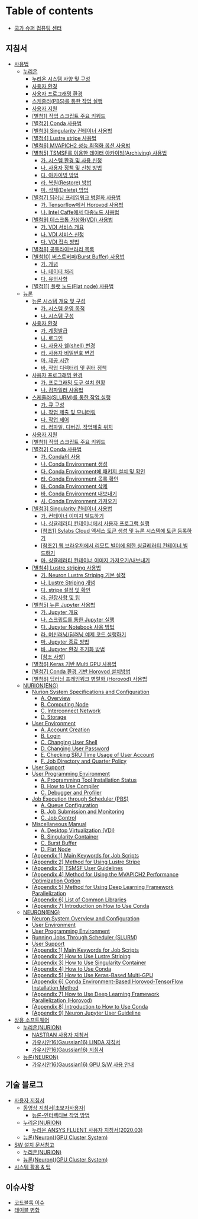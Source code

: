 # Table of contents

* [국가 슈퍼 컴퓨팅 센터](README.md)

## 지침서 <a href="#지침서" id="지침서"></a>

* [사용법](guidebook/manual/README.md)
  * [누리온](guidebook/manual/nurion/README.md)
    * [누리온 시스템 사양 및 구성](guidebook/manual/nurion/system-specifications-and-configurations.md)
    * [사용자 환경](guidebook/manual/nurion/user-experience.md)
    * [사용자 프로그래밍 환경](guidebook/manual/nurion/user-programming-environment/README.md)
    * [스케줄러(PBS)를 통한 작업 실행](guidebook/manual/nurion/running-jobs-through-scheduler/README.md)
    * [사용자 지원](guidebook/manual/nurion/user-support.md)
    * [\[별첨1\] 작업 스크립트 주요 키워드](guidebook/manual/nurion/attachment-1.md)
    * [\[별첨2\] Conda 사용법](guidebook/manual/nurion/attachment-2/README.md)
    * [\[별첨3\] Singularity 컨테이너 사용법](지침서/사용법/누리온/attachment-3.md)
    * [\[별첨4\] Lustre stripe 사용법](지침서/사용법/누리온/attachment-4.md)
    * [\[별첨6\] MVAPICH2 성능 최적화 옵션 사용법](guidebook/manual/nurion/attachment-6.md)
    * [\[별첨5\] TSMSF를 이용한 데이터 아카이빙(Archiving) 사용법](guidebook/manual/nurion/attachment-5/README.md)
      * [가. 시스템 환경 및 사용 신청](guidebook/manual/nurion/attachment-5/untitled.md)
      * [나. 사용자 정책 및 신청 방법](guidebook/manual/nurion/attachment-5/.-1.md)
      * [다. 아카이빙 방법](guidebook/manual/nurion/attachment-5/.-2.md)
      * [라. 복원(Restore) 방법](guidebook/manual/nurion/attachment-5/.-restore.md)
      * [마. 삭제(Delete) 방법](guidebook/manual/nurion/attachment-5/.-delete.md)
    * [\[별첨7\] 딥러닝 프레임워크 병렬화 사용법](guidebook/manual/nurion/attachment-7/README.md)
      * [가. Tensorflow에서 Horovod 사용법](guidebook/manual/nurion/attachment-7/.-tensorflow-horovod.md)
      * [나. Intel Caffe에서 다중노드 사용법](guidebook/manual/nurion/attachment-7/.-intel-caffe.md)
    * [\[별첨9\] 데스크톱 가상화(VDI) 사용법](guidebook/manual/nurion/attachment-9/README.md)
      * [가. VDI 서비스 개요](guidebook/manual/nurion/attachment-9/.-vdi.md)
      * [나. VDI 서비스 신청](guidebook/manual/nurion/attachment-9/.-vdi-1.md)
      * [다. VDI 접속 방법](guidebook/manual/nurion/attachment-9/.-vdi-2.md)
    * [\[별첨8\] 공통라이브러리 목록](guidebook/manual/nurion/attachment-8/README.md)
    * [\[별첨10\] 버스트버퍼(Burst Buffer) 사용법](guidebook/manual/nurion/attachment-10/README.md)
      * [가. 개념](guidebook/manual/nurion/attachment-10/untitled.md)
      * [나. 데이터 처리](guidebook/manual/nurion/attachment-10/.-1.md)
      * [다. 유의사항](guidebook/manual/nurion/attachment-10/.-2.md)
    * [\[별첨11\] 플랫 노드(Flat node) 사용법](guidebook/manual/nurion/attachment-11.md)
  * [뉴론](guidebook/manual/neuron/README.md)
    * [뉴론 시스템 개요 및 구성](guidebook/manual/neuron/system-overview-and-configuration/README.md)
      * [가. 시스템 운영 목적](guidebook/manual/neuron/system-overview-and-configuration/untitled.md)
      * [나. 시스템 구성](guidebook/manual/neuron/system-overview-and-configuration/.-1.md)
    * [사용자 환경](guidebook/manual/neuron/user-experience/README.md)
      * [가. 계정발급](guidebook/manual/neuron/user-experience/untitled.md)
      * [나. 로그인](guidebook/manual/neuron/user-experience/.-1.md)
      * [다. 사용자 쉘(shell) 변경](guidebook/manual/neuron/user-experience/.-shell.md)
      * [라. 사용자 비밀번호 변경](guidebook/manual/neuron/user-experience/.-2.md)
      * [마. 제공 시간](guidebook/manual/neuron/user-experience/.-3.md)
      * [바. 작업 디렉터리 및 쿼터 정책](guidebook/manual/neuron/user-experience/.-4.md)
    * [사용자 프로그래밍 환경](guidebook/manual/neuron/user-programming-environment/README.md)
      * [가. 프로그래밍 도구 설치 현황](guidebook/manual/neuron/user-programming-environment/untitled.md)
      * [나. 컴파일러 사용법](guidebook/manual/neuron/user-programming-environment/.-1.md)
    * [스케줄러(SLURM)를 통한 작업 실행](guidebook/manual/neuron/execution-of-tasks-through-the-scheduler/README.md)
      * [가. 큐 구성](guidebook/manual/neuron/execution-of-tasks-through-the-scheduler/untitled.md)
      * [나. 작업 제출 및 모니터링](guidebook/manual/neuron/execution-of-tasks-through-the-scheduler/.-1.md)
      * [다. 작업 제어](guidebook/manual/neuron/execution-of-tasks-through-the-scheduler/.-2.md)
      * [라. 컴파일, 디버깅, 작업제출 위치](guidebook/manual/neuron/execution-of-tasks-through-the-scheduler/.-3.md)
    * [사용자 지원](guidebook/manual/neuron/user-support.md)
    * [\[별첨1\] 작업 스크립트 주요 키워드](guidebook/manual/neuron/attachment-1.md)
    * [\[별첨2\] Conda 사용법](guidebook/manual/neuron/attachment-2/README.md)
      * [가. Conda의 사용](guidebook/manual/neuron/attachment-2/.-conda.md)
      * [나. Conda Environment 생성](guidebook/manual/neuron/attachment-2/.-conda-environment.md)
      * [다. Conda Environment에 패키지 설치 및 확인](guidebook/manual/neuron/attachment-2/.-conda-environment-1.md)
      * [라. Conda Environment 목록 확인](guidebook/manual/neuron/attachment-2/.-conda-environment-2.md)
      * [마. Conda Environment 삭제](guidebook/manual/neuron/attachment-2/.-conda-environment-3.md)
      * [바. Conda Environment 내보내기](guidebook/manual/neuron/attachment-2/.-conda-environment-4.md)
      * [사. Conda Environment 가져오기](guidebook/manual/neuron/attachment-2/.-conda-environment-5.md)
    * [\[별첨3\] Singularity 컨테이너 사용법](guidebook/manual/neuron/attachment-3/README.md)
      * [가. 컨테이너 이미지 빌드하기](guidebook/manual/neuron/attachment-3/untitled.md)
      * [나. 싱귤레러티 컨테이너에서 사용자 프로그램 실행](guidebook/manual/neuron/attachment-3/.-1.md)
      * [\[참조1\] Sylabs Cloud 액세스 토큰 생성 및 뉴론 시스템에 토큰 등록하기](guidebook/manual/neuron/attachment-3/1-sylabs-cloud.md)
      * [\[참조2\] 웹 브라우저에서 리모트 빌더에 의한 싱귤레러티 컨테이너 빌드하기](guidebook/manual/neuron/attachment-3/2.md)
      * [마. 싱귤레러티 컨테이너 이미지 가져오기/내보내기](guidebook/manual/neuron/attachment-3/.-2.md)
    * [\[별첨4\] Lustre striping 사용법](guidebook/manual/neuron/attachment-4/README.md)
      * [가. Neuron Lustre Striping 기본 설정](guidebook/manual/neuron/attachment-4/.-neuron-lustre-striping.md)
      * [나. Lustre Striping 개념](guidebook/manual/neuron/attachment-4/.-lustre-striping.md)
      * [다. stripe 설정 및 확인](guidebook/manual/neuron/attachment-4/.-stripe.md)
      * [라. 권장사항 및 팁](guidebook/manual/neuron/attachment-4/untitled.md)
    * [\[별첨5\] 뉴론 Jupyter 사용법](guidebook/manual/neuron/attachment-5/README.md)
      * [가. Jupyter 개요](guidebook/manual/neuron/attachment-5/.-jupyter.md)
      * [나. 스크립트를 통한 Jupyter 실행](guidebook/manual/neuron/attachment-5/.-jupyter-1.md)
      * [다. Jupyter Notebook 사용 방법](guidebook/manual/neuron/attachment-5/.-jupyter-notebook.md)
      * [라. 머신러닝/딥러닝 예제 코드 실행하기](guidebook/manual/neuron/attachment-5/untitled.md)
      * [마. Jupyter 종료 방법](guidebook/manual/neuron/attachment-5/.-jupyter-2.md)
      * [바. Jupyter 환경 초기화 방법](guidebook/manual/neuron/attachment-5/.-jupyter-3.md)
      * [\[참조 사항\]](guidebook/manual/neuron/attachment-5/undefined.md)
    * [\[별첨6\] Keras 기반 Multi GPU 사용법](guidebook/manual/neuron/attachment-6.md)
    * [\[별첨7\] Conda 환경 기반 Horovod 설치방법](guidebook/manual/neuron/attachment-7.md)
    * [\[별첨8\] 딥러닝 프레임워크 병렬화 (Horovod) 사용법](guidebook/manual/neuron/attachment-8.md)
  * [NURION(ENG)](guidebook/manual/nurion-eng/README.md)
    * [Nurion System Specifications and Configuration](guidebook/manual/nurion-eng/specifications-and-configuration/README.md)
      * [A. Overview](guidebook/manual/nurion-eng/specifications-and-configuration/a.-overview.md)
      * [B. Computing Node](guidebook/manual/nurion-eng/specifications-and-configuration/b.-computing-node.md)
      * [C. Interconnect Network](guidebook/manual/nurion-eng/specifications-and-configuration/c.-interconnect-network.md)
      * [D. Storage](guidebook/manual/nurion-eng/specifications-and-configuration/d.-storage.md)
    * [User Environment](guidebook/manual/nurion-eng/user-environment/README.md)
      * [A. Account Creation](guidebook/manual/nurion-eng/user-environment/a.-account-creation.md)
      * [B. Login](guidebook/manual/nurion-eng/user-environment/b.-login.md)
      * [C. Changing User Shell](guidebook/manual/nurion-eng/user-environment/c.-changing-user-shell.md)
      * [D. Changing User Password](guidebook/manual/nurion-eng/user-environment/d.-changing-user-password.md)
      * [E. Checking SRU Time Usage of User Account](guidebook/manual/nurion-eng/user-environment/e.-checking-sru-time-usage-of-user-account.md)
      * [F. Job Directory and Quarter Policy](guidebook/manual/nurion-eng/user-environment/f.-job-directory-and-quarter-policy.md)
    * [User Support](guidebook/manual/nurion-eng/user-support.md)
    * [User Programming Environment](guidebook/manual/nurion-eng/user-programming-environment/README.md)
      * [A. Programming Tool Installation Status](guidebook/manual/nurion-eng/user-programming-environment/a.-programming-tool-installation-status.md)
      * [B. How to Use Compiler](guidebook/manual/nurion-eng/user-programming-environment/b.-how-to-use-compiler.md)
      * [C. Debugger and Profiler](guidebook/manual/nurion-eng/user-programming-environment/c.-debugger-and-profiler.md)
    * [Job Execution through Scheduler (PBS)](guidebook/manual/nurion-eng/job-execution-through-scheduler-pbs/README.md)
      * [A. Queue Configuration](guidebook/manual/nurion-eng/job-execution-through-scheduler-pbs/a.-queue-configuration.md)
      * [B. Job Submission and Monitoring](guidebook/manual/nurion-eng/job-execution-through-scheduler-pbs/b.-job-submission-and-monitoring.md)
      * [C. Job Control](guidebook/manual/nurion-eng/job-execution-through-scheduler-pbs/c.-job-control.md)
    * [Miscellaneous Manual](guidebook/manual/nurion-eng/miscellaneous-manual/README.md)
      * [A. Desktop Virtualization (VDI)](guidebook/manual/nurion-eng/miscellaneous-manual/a.-desktop-virtualization-vdi.md)
      * [B. Singularity Container](guidebook/manual/nurion-eng/miscellaneous-manual/b.-singularity-container.md)
      * [C. Burst Buffer](guidebook/manual/nurion-eng/miscellaneous-manual/c.-burst-buffer.md)
      * [D. Flat Node](guidebook/manual/nurion-eng/miscellaneous-manual/d.-flat-node.md)
    * [\[Appendix 1\] Main Keywords for Job Scripts](guidebook/manual/nurion-eng/appendix-1-main-keywords-for-job-scripts.md)
    * [\[Appendix 2\] Method for Using Lustre Stripe](guidebook/manual/nurion-eng/appendix-2-method-for-using-lustre-stripe.md)
    * [\[Appendix 3\] TSMSF User Guidelines](지침서/사용법/NURION\(ENG\)/appendix-3-tsmsf-user-guidelines.md)
    * [\[Appendix 4\] Method for Using the MVAPICH2 Performance Optimization Option](지침서/사용법/NURION\(ENG\)/appendix-4-method-for-using-the-mvapich2-performance-optimization-option.md)
    * [\[Appendix 5\] Method for Using Deep Learning Framework Parallelization](지침서/사용법/NURION\(ENG\)/appendix-5-method-for-using-deep-learning-framework-parallelization.md)
    * [\[Appendix 6\] List of Common Libraries](지침서/사용법/NURION\(ENG\)/appendix-6-list-of-common-libraries.md)
    * [\[Appendix 7\] Introduction on How to Use Conda](지침서/사용법/NURION\(ENG\)/appendix-7-introduction-on-how-to-use-conda.md)
  * [NEURON(ENG)](지침서/사용법/NEURON\(ENG\)/README.md)
    * [Neuron System Overview and Configuration](지침서/사용법/NEURON\(ENG\)/neuron-system-overview-and-configuration.md)
    * [User Environment](지침서/사용법/NEURON\(ENG\)/user-environment.md)
    * [User Programming Environment](지침서/사용법/NEURON\(ENG\)/user-programming-environment.md)
    * [Running Jobs Through Scheduler (SLURM)](지침서/사용법/NEURON\(ENG\)/running-jobs-through-scheduler-slurm.md)
    * [User Support](지침서/사용법/NEURON\(ENG\)/user-support.md)
    * [\[Appendix 1\] Main Keywords for Job Scripts](지침서/사용법/NEURON\(ENG\)/appendix-1-main-keywords-for-job-scripts.md)
    * [\[Appendix 2\] How to Use Lustre Striping](지침서/사용법/NEURON\(ENG\)/appendix-2-how-to-use-lustre-striping.md)
    * [\[Appendix 3\] How to Use Singularity Container](지침서/사용법/NEURON\(ENG\)/appendix-3-how-to-use-singularity-container.md)
    * [\[Appendix 4\] How to Use Conda](지침서/사용법/NEURON\(ENG\)/appendix-4-how-to-use-conda.md)
    * [\[Appendix 5\] How to Use Keras-Based Multi-GPU](지침서/사용법/NEURON\(ENG\)/appendix-5-how-to-use-keras-based-multi-gpu.md)
    * [\[Appendix 6\] Conda Environment-Based Horovod-TensorFlow Installation Method](지침서/사용법/NEURON\(ENG\)/appendix-6-conda-environment-based-horovod-tensorflow-installation-method.md)
    * [\[Appendix 7\] How to Use Deep Learning Framework Parallelization (Horovod)](지침서/사용법/NEURON\(ENG\)/appendix-7-how-to-use-deep-learning-framework-parallelization-horovod.md)
    * [\[Appendix 8\] Introduction to How to Use Conda](지침서/사용법/NEURON\(ENG\)/appendix-8-introduction-to-how-to-use-conda.md)
    * [\[Appendix 9\] Neuron Jupyter User Guideline](지침서/사용법/NEURON\(ENG\)/appendix-9-neuron-jupyter-user-guideline.md)
* [상용 소프트웨어](guidebook/commercial-software/README.md)
  * [누리온(NURION)](<지침서/상용 소프트웨어/누리온(NURION)/README.md>)
    * [NASTRAN 사용자 지침서](guidebook/commercial-software/nurion.md)
    * [가우시안16(Gaussian16) LINDA 지침서](<지침서/상용 소프트웨어/누리온(NURION)/16-gaussian16-linda.md>)
    * [가우시안16(Gaussian16) 지침서](<지침서/상용 소프트웨어/누리온(NURION)/16-gaussian16.md>)
  * [뉴론(NEURON)](<지침서/상용 소프트웨어/뉴론(NEURON)/README.md>)
    * [가우시안16(Gaussian16) GPU S/W 사용 안내](<지침서/상용 소프트웨어/뉴론(NEURON)/16-gaussian16-gpu-s-w.md>)

## 기술 블로그 <a href="#기술 블로그" id="기술 블로그"></a>

* [사용자 지침서](blog/userguide/README.md)
  * [동영상 지침서\[초보자사용자\]](blog/userguide/video.md)
    * [뉴론-인터렉티브 작업 방법](<blog/userguide/video/뉴론-인터렉티브 작업 방법.md>)
  * [누리온(NURION)](blog/userguide/누리온\(NURION\)/README.md)
    * [누리온 ANSYS FLUENT 사용자 지침서(2020.03)](blog/userguide/누리온\(NURION\)/ansys-fluent-2020.03.md)
  * [뉴론(Neuron)(GPU Cluster System)](blog/userguide/neurone.md)
* [SW 설치 문서창고](blog/docwarehouse/README.md)
  * [누리온(NURION)](blog/docwarehouse/nurion.md)
  * [뉴론(Neuron)(GPU Cluster System)](blog/docwarehouse/neuron.md)
* [시스템 활용 & 팁](blog/usagetip.md)

## 이슈사항 <a href="#issue" id="issue"></a>

* [코드블록 이슈](issue/undefined.md)
* [테이블 병합](issue/undefined-1.md)
